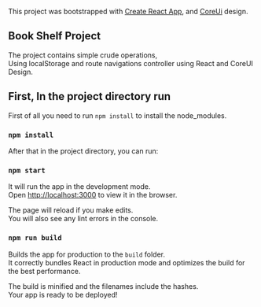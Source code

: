 This project was bootstrapped with [Create React App](https://github.com/facebook/create-react-app), and [CoreUi](https://coreui.io/) design.

## Book Shelf Project

The project contains simple crude operations, <br />
Using localStorage and route navigations controller using React and CoreUI Design.

## First, In the project directory run

First of all you need to run `npm install` to install the node_modules.

### `npm install`

After that in the project directory, you can run:

### `npm start`

It will run the app in the development mode.<br />
Open [http://localhost:3000](http://localhost:3000) to view it in the browser.

The page will reload if you make edits.<br />
You will also see any lint errors in the console.

### `npm run build`

Builds the app for production to the `build` folder.<br />
It correctly bundles React in production mode and optimizes the build for the best performance.

The build is minified and the filenames include the hashes.<br />
Your app is ready to be deployed!
